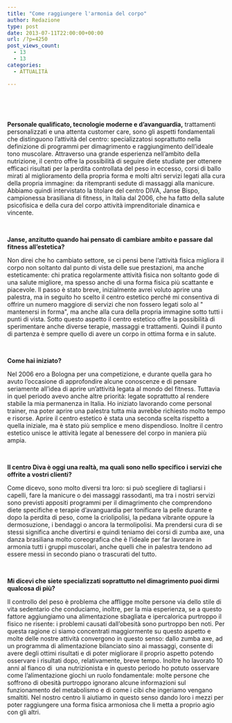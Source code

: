 ```yaml
---
title: "Come raggiungere l'armonia del corpo"
author: Redazione
type: post
date: 2013-07-11T22:00:00+00:00
url: /?p=4250
post_views_count:
  - 13
  - 13
categories:
  - ATTUALITÀ

---
```

&nbsp;

&nbsp;

**Personale qualificato, tecnologie moderne e d&#8217;avanguardia,** trattamenti personalizzati e una attenta customer care, sono gli aspetti fondamentali che distinguono l&#8217;attivit&agrave; del centro: specializzatosi soprattutto nella definizione di programmi per dimagrimento e raggiungimento dell&#8217;ideale tono muscolare. Attraverso una grande esperienza nell&#8217;ambito della nutrizione, il centro offre la possibilit&agrave; di seguire diete studiate per ottenere efficaci risultati per la perdita controllata del peso in eccesso, corsi di ballo mirati al miglioramento della propria forma e molti altri servizi legati alla cura della propria immagine: da ritempranti sedute di massaggi alla manicure. Abbiamo quindi intervistato la titolare del centro DIVA, Janse Bispo, campionessa brasiliana di fitness, in Italia dal 2006, che ha fatto della salute psicofisica e della cura del corpo attivit&agrave; imprenditoriale dinamica e vincente.

&nbsp;

**Janse, anzitutto quando hai pensato di cambiare ambito e passare dal fitness all&#8217;estetica?**

Non direi che ho cambiato settore, se ci pensi bene l&#8217;attivit&agrave; fisica migliora il corpo non soltanto dal punto di vista delle sue prestazioni, ma anche esteticamente: chi pratica regolarmente attivit&agrave; fisica non soltanto gode di una salute migliore, ma spesso anche di una forma fisica pi&ugrave; scattante e piacevole. Il passo &egrave; stato breve, inizialmente avrei voluto aprire una palestra, ma in seguito ho scelto il centro estetico perch&eacute; mi consentiva di offrire un numero maggiore di servizi che non fossero legati solo al " mantenersi in forma", ma anche alla cura della propria immagine sotto tutti i punti di vista. Sotto questo aspetto il centro estetico offre la possibilit&agrave; di sperimentare anche diverse terapie, massaggi e trattamenti. Quindi il punto di partenza &egrave; sempre quello di avere un corpo in ottima forma e in salute.

&nbsp;

**Come hai iniziato?**

Nel 2006 ero a Bologna per una competizione, e durante quella gara ho avuto l&#8217;occasione di approfondire alcune conoscenze e di pensare seriamente all&#8217;idea di aprire un&#8217;attivit&agrave; legata al mondo del fitness. Tuttavia in quel periodo avevo anche altre priorit&agrave;: legate soprattutto al rendere stabile la mia permanenza in Italia. Ho iniziato lavorando come personal trainer, ma poter aprire una palestra tutta mia avrebbe richiesto molto tempo e risorse. Aprire il centro estetico &egrave; stata una seconda scelta rispetto a quella iniziale, ma &egrave; stato pi&ugrave; semplice e meno dispendioso. Inoltre il centro estetico unisce le attivit&agrave; legate al benessere del corpo in maniera pi&ugrave; ampia.

&nbsp;

**Il centro Diva &egrave; oggi una realt&agrave;, ma quali sono nello specifico i servizi che offrite a vostri clienti?**

Come dicevo, sono molto diversi tra loro: si pu&ograve; scegliere di tagliarsi i capelli, fare la manicure o dei massaggi rassodanti, ma tra i nostri servizi sono previsti appositi programmi per il dimagrimento che comprendono diete specifiche e terapie d&#8217;avanguardia per tonificare la pelle durante e dopo la perdita di peso, come la criolipolisi, la pedana vibrante oppure la dermosuzione, i bendaggi o ancora la termolipolisi. Ma prendersi cura di se stessi significa anche divertirsi e quindi teniamo dei corsi di zumba axe, una danza brasiliana molto coreografica che &egrave; l&#8217;ideale per far lavorare in armonia tutti i gruppi muscolari, anche quelli che in palestra tendono ad essere messi in secondo piano o trascurati del tutto.&nbsp;

&nbsp;

**Mi dicevi che siete specializzati soprattutto nel dimagrimento puoi dirmi qualcosa di pi&ugrave;?**

Il controllo del peso &egrave; problema che affligge molte persone via dello stile di vita sedentario che conduciamo, inoltre, per la mia esperienza, se a questo fattore aggiungiamo una alimentazione sbagliata e ipercalorica purtroppo il fisico ne risente: i problemi causati dall&#8217;obesit&agrave; sono purtroppo ben noti. Per questa ragione ci siamo concentrati maggiormente su questo aspetto e molte delle nostre attivit&agrave; convergono in questo senso: dallo zumba axe, ad un programma di alimentazione bilanciato sino ai massaggi, consente di avere degli ottimi risultati e di poter migliorare il proprio aspetto potendo osservare i risultati dopo, relativamente, breve tempo. Inoltre ho lavorato 10 anni al fianco di &nbsp;una nutrizionista e in questo periodo ho potuto osservare come l&#8217;alimentazione giochi un ruolo fondamentale: molte persone che soffrono di obesit&agrave; purtroppo ignorano alcune informazioni sul funzionamento del metabolismo e di come i cibi che ingeriamo vengano smaltiti. Nel nostro centro li aiutiamo in questo senso dando loro i mezzi per poter raggiungere una forma fisica armoniosa che li metta a proprio agio con gli altri.

<div>
  &nbsp;
</div>

<div>
  &nbsp;
</div>

&nbsp;